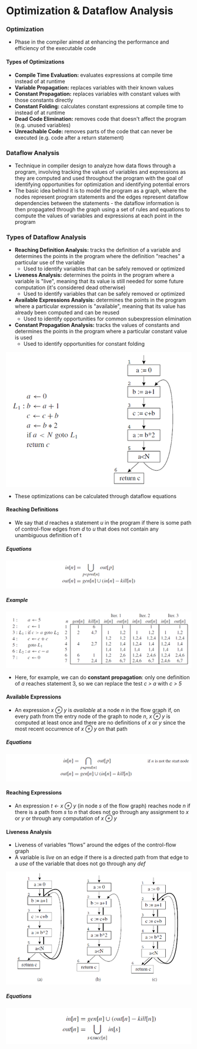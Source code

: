 # Optimization & Dataflow Analysis
### Optimization
- Phase in the compiler aimed at enhancing the performance and efficiency of the executable code

#### Types of Optimizations
- **Compile Time Evaluation:** evaluates expressions at compile time instead of at runtime
- **Variable Propagation:** replaces variables with their known values
- **Constant Propagation:** replaces variables with constant values with those constants directly
- **Constant Folding:** calculates constant expressions at compile time to instead of at runtime
- **Dead Code Elimination:** removes code that doesn't affect the program (e.g. unused variables)
- **Unreachable Code:** removes parts of the code that can never be executed (e.g. code after a return statement)

### Dataflow Analysis
- Technique in compiler design to analyze how data flows through a program, involving tracking the values of variables and expressions as they are computed and used throughout the program with the goal of identifying opportunities for optimization and identifying potential errors
- The basic idea behind it is to model the program as a graph, where the nodes represent program statements and the edges represent dataflow dependencies between the statements - the dataflow information is then propagated through the graph using a set of rules and equations to compute the values of variables and expressions at each point in the program

### Types of Dataflow Analysis
- **Reaching Definition Analysis:** tracks the definition of a variable and determines the points in the program where the definition "reaches" a particular use of the variable
	- Used to identify variables that can be safely removed or optimized
- **Liveness Analysis:** determines the points in the program where a variable is "live", meaning that its value is still needed for some future computation (it's considered dead otherwise)
	- Used to identify variables that can be safely removed or optimized
- **Available Expressions Analysis:** determines the points in the program where a particular expression is "available", meaning that its value has already been computed and can be reused
	- Used to identify opportunities for common subexpression elimination
- **Constant Propagation Analysis:** tracks the values of constants and determines the points in the program where a particular constant value is used
	- Used to identify opportunities for constant folding

![](resources/control-flow-graph.png)

- These optimizations can be calculated through dataflow equations

#### Reaching Definitions
- We say that *d* reaches a statement *u* in the program if there is some path of control-flow edges from *d* to *u* that does not contain any unambiguous definition of t
##### Equations
![](resources/reaching-definitions-equations.png)

##### Example
![](resources/reaching-definitions-example.png)
- Here, for example, we can do **constant propagation**: only one definition of *a* reaches statement 3, so we can replace the test *c > a* with *c > 5*

#### Available Expressions
- An expression *x ⊕ y* is *available* at a node *n* in the flow graph if, on every path from the entry node of the graph to node *n*, *x ⊕ y* is computed at least once and there are no definitions of *x* or *y* since the most recent occurrence of *x ⊕ y* on that path

##### Equations
![](resources/available-expressions-equations.png)

#### Reaching Expressions
- An expression *t ← x ⊕ y* (in node *s* of the flow graph) reaches node *n* if there is a path from *s* to *n* that does not go through any assignment to *x* or *y* or through any computation of *x ⊕ y*
#### Liveness Analysis
- Liveness of variables “flows” around the edges of the control-flow graph
- A variable is *live* on an edge if there is a directed path from that edge to a *use* of the variable that does not go through any *def*

![](resources/liveness-analysis.png)

##### Equations
![](resources/liveness-equations.png)
